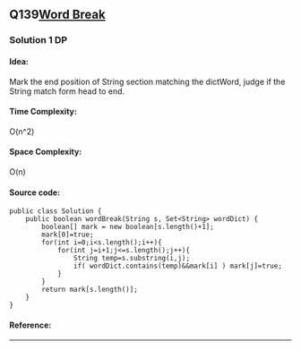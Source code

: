 ## Q139[Word Break](https://leetcode.com/problems/word-break/) 

### Solution 1 DP
#### Idea:
Mark the end position of String section matching the dictWord, judge if the String match form head to end. 
#### Time Complexity: 
O(n^2)
#### Space Complexity:
O(n)
#### Source code:
```
public class Solution {
    public boolean wordBreak(String s, Set<String> wordDict) {  
        boolean[] mark = new boolean[s.length()+1];
        mark[0]=true;
        for(int i=0;i<s.length();i++){
            for(int j=i+1;j<=s.length();j++){
                String temp=s.substring(i,j);
                if( wordDict.contains(temp)&&mark[i] ) mark[j]=true;
            }
        }
        return mark[s.length()];  
    }
}
```
#### Reference:
---

